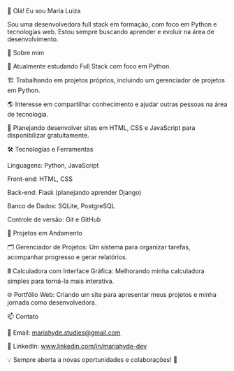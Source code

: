 👋 Olá! Eu sou Maria Luiza

Sou uma desenvolvedora full stack em formação, com foco em Python e tecnologias web. Estou sempre buscando aprender e evoluir na área de desenvolvimento.

🚀 Sobre mim

🎯 Atualmente estudando Full Stack com foco em Python.

🏗️ Trabalhando em projetos próprios, incluindo um gerenciador de projetos em Python.

🌎 Interesse em compartilhar conhecimento e ajudar outras pessoas na área de tecnologia.

📌 Planejando desenvolver sites em HTML, CSS e JavaScript para disponibilizar gratuitamente.

🛠️ Tecnologias e Ferramentas

Linguagens: Python, JavaScript

Front-end: HTML, CSS

Back-end: Flask (planejando aprender Django)

Banco de Dados: SQLite, PostgreSQL

Controle de versão: Git e GitHub

📌 Projetos em Andamento

🗂 Gerenciador de Projetos: Um sistema para organizar tarefas, acompanhar progresso e gerar relatórios.

🖩 Calculadora com Interface Gráfica: Melhorando minha calculadora simples para torná-la mais interativa.

🌐 Portfólio Web: Criando um site para apresentar meus projetos e minha jornada como desenvolvedora.

📫 Contato

📧 Email: mariahyde.studies@gmail.com

💼 LinkedIn: www.linkedin.com/in/mariahyde-dev

💡 Sempre aberta a novas oportunidades e colaborações! 🚀

